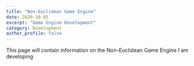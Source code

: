 ```yaml
---
title: "Non-Euclidean Game Engine"
date: 2020-10-05
excerpt: "Game Engine Development"
category: Development
author_profile: false
---
```


This page will contain information on the Non-Euclidean Game Engine I am developing